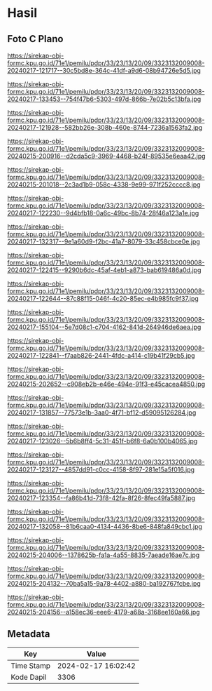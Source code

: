 # Hasil

## Foto C Plano

https://sirekap-obj-formc.kpu.go.id/71e1/pemilu/pdpr/33/23/13/20/09/3323132009008-20240217-121717--30c5bd8e-364c-41df-a9d6-08b94726e5d5.jpg

https://sirekap-obj-formc.kpu.go.id/71e1/pemilu/pdpr/33/23/13/20/09/3323132009008-20240217-133453--754f47b6-5303-497d-866b-7e02b5c13bfa.jpg

https://sirekap-obj-formc.kpu.go.id/71e1/pemilu/pdpr/33/23/13/20/09/3323132009008-20240217-121928--582bb26e-308b-460e-8744-7236a1563fa2.jpg

https://sirekap-obj-formc.kpu.go.id/71e1/pemilu/pdpr/33/23/13/20/09/3323132009008-20240215-200916--d2cda5c9-3969-4468-b24f-89535e6eaa42.jpg

https://sirekap-obj-formc.kpu.go.id/71e1/pemilu/pdpr/33/23/13/20/09/3323132009008-20240215-201018--2c3ad1b9-058c-4338-9e99-971f252cccc8.jpg

https://sirekap-obj-formc.kpu.go.id/71e1/pemilu/pdpr/33/23/13/20/09/3323132009008-20240217-122230--9d4bfb18-0a6c-49bc-8b74-28f46a123a1e.jpg

https://sirekap-obj-formc.kpu.go.id/71e1/pemilu/pdpr/33/23/13/20/09/3323132009008-20240217-132317--9e1a60d9-f2bc-41a7-8079-33c458cbce0e.jpg

https://sirekap-obj-formc.kpu.go.id/71e1/pemilu/pdpr/33/23/13/20/09/3323132009008-20240217-122415--9290b6dc-45af-4eb1-a873-bab619486a0d.jpg

https://sirekap-obj-formc.kpu.go.id/71e1/pemilu/pdpr/33/23/13/20/09/3323132009008-20240217-122644--87c88f15-046f-4c20-85ec-e4b985fc9f37.jpg

https://sirekap-obj-formc.kpu.go.id/71e1/pemilu/pdpr/33/23/13/20/09/3323132009008-20240217-155104--5e7d08c1-c704-4162-841d-264946de6aea.jpg

https://sirekap-obj-formc.kpu.go.id/71e1/pemilu/pdpr/33/23/13/20/09/3323132009008-20240217-122841--f7aab826-2441-4fdc-a414-c19b41f29cb5.jpg

https://sirekap-obj-formc.kpu.go.id/71e1/pemilu/pdpr/33/23/13/20/09/3323132009008-20240215-202652--c908eb2b-e46e-494e-91f3-e45cacea4850.jpg

https://sirekap-obj-formc.kpu.go.id/71e1/pemilu/pdpr/33/23/13/20/09/3323132009008-20240217-131857--77573e1b-3aa0-4f71-bf12-d59095126284.jpg

https://sirekap-obj-formc.kpu.go.id/71e1/pemilu/pdpr/33/23/13/20/09/3323132009008-20240217-123026--5b6b8ff4-5c31-451f-b6f8-6a0b100b4065.jpg

https://sirekap-obj-formc.kpu.go.id/71e1/pemilu/pdpr/33/23/13/20/09/3323132009008-20240217-123127--4857dd91-c0cc-4158-8f97-281e15a5f016.jpg

https://sirekap-obj-formc.kpu.go.id/71e1/pemilu/pdpr/33/23/13/20/09/3323132009008-20240217-123354--fa86b41d-73f8-42fa-8f26-8fec49fa5887.jpg

https://sirekap-obj-formc.kpu.go.id/71e1/pemilu/pdpr/33/23/13/20/09/3323132009008-20240217-132058--81b6caa0-4134-4436-8be6-848fa849cbc1.jpg

https://sirekap-obj-formc.kpu.go.id/71e1/pemilu/pdpr/33/23/13/20/09/3323132009008-20240215-204006--1378625b-fa1a-4a55-8835-7aeade16ae7c.jpg

https://sirekap-obj-formc.kpu.go.id/71e1/pemilu/pdpr/33/23/13/20/09/3323132009008-20240215-204132--70ba5a15-9a78-4402-a880-ba192767fcbe.jpg

https://sirekap-obj-formc.kpu.go.id/71e1/pemilu/pdpr/33/23/13/20/09/3323132009008-20240215-204156--a158ec36-eee6-4179-a68a-3168ee160a66.jpg


## Metadata

| Key        | Value               |
| ---------- | ------------------- |
| Time Stamp | 2024-02-17 16:02:42 |
| Kode Dapil | 3306                |



